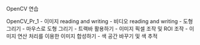 OpenCV 연습

OpenCV_Pr_1
	- 이미지 reading and writing
	- 비디오 reading and writing
	- 도형 그리기
	- 마우스로 도형 그리기
	- 트랙바 활용하기
	- 이미지 픽셀 조작 및 ROI 조작
	- 이미지 연산 처리를 이용한 이미지 합성하기
	- 색 공간 바꾸기 및 색 추적
